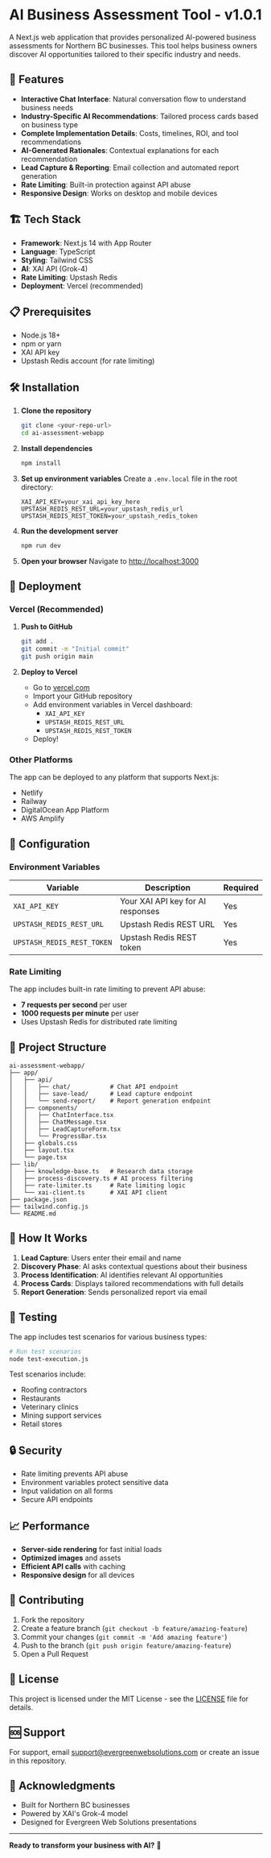 # AI Business Assessment Tool - v1.0.1

A Next.js web application that provides personalized AI-powered business assessments for Northern BC businesses. This tool helps business owners discover AI opportunities tailored to their specific industry and needs.

## 🚀 Features

- **Interactive Chat Interface**: Natural conversation flow to understand business needs
- **Industry-Specific AI Recommendations**: Tailored process cards based on business type
- **Complete Implementation Details**: Costs, timelines, ROI, and tool recommendations
- **AI-Generated Rationales**: Contextual explanations for each recommendation
- **Lead Capture & Reporting**: Email collection and automated report generation
- **Rate Limiting**: Built-in protection against API abuse
- **Responsive Design**: Works on desktop and mobile devices

## 🏗️ Tech Stack

- **Framework**: Next.js 14 with App Router
- **Language**: TypeScript
- **Styling**: Tailwind CSS
- **AI**: XAI API (Grok-4)
- **Rate Limiting**: Upstash Redis
- **Deployment**: Vercel (recommended)

## 📋 Prerequisites

- Node.js 18+ 
- npm or yarn
- XAI API key
- Upstash Redis account (for rate limiting)

## 🛠️ Installation

1. **Clone the repository**
   ```bash
   git clone <your-repo-url>
   cd ai-assessment-webapp
   ```

2. **Install dependencies**
   ```bash
   npm install
   ```

3. **Set up environment variables**
   Create a `.env.local` file in the root directory:
   ```env
   XAI_API_KEY=your_xai_api_key_here
   UPSTASH_REDIS_REST_URL=your_upstash_redis_url
   UPSTASH_REDIS_REST_TOKEN=your_upstash_redis_token
   ```

4. **Run the development server**
   ```bash
   npm run dev
   ```

5. **Open your browser**
   Navigate to [http://localhost:3000](http://localhost:3000)

## 🚀 Deployment

### Vercel (Recommended)

1. **Push to GitHub**
   ```bash
   git add .
   git commit -m "Initial commit"
   git push origin main
   ```

2. **Deploy to Vercel**
   - Go to [vercel.com](https://vercel.com)
   - Import your GitHub repository
   - Add environment variables in Vercel dashboard:
     - `XAI_API_KEY`
     - `UPSTASH_REDIS_REST_URL`
     - `UPSTASH_REDIS_REST_TOKEN`
   - Deploy!

### Other Platforms

The app can be deployed to any platform that supports Next.js:
- Netlify
- Railway
- DigitalOcean App Platform
- AWS Amplify

## 🔧 Configuration

### Environment Variables

| Variable | Description | Required |
|----------|-------------|----------|
| `XAI_API_KEY` | Your XAI API key for AI responses | Yes |
| `UPSTASH_REDIS_REST_URL` | Upstash Redis REST URL | Yes |
| `UPSTASH_REDIS_REST_TOKEN` | Upstash Redis REST token | Yes |

### Rate Limiting

The app includes built-in rate limiting to prevent API abuse:
- **7 requests per second** per user
- **1000 requests per minute** per user
- Uses Upstash Redis for distributed rate limiting

## 📁 Project Structure

```
ai-assessment-webapp/
├── app/
│   ├── api/
│   │   ├── chat/           # Chat API endpoint
│   │   ├── save-lead/      # Lead capture endpoint
│   │   └── send-report/    # Report generation endpoint
│   ├── components/
│   │   ├── ChatInterface.tsx
│   │   ├── ChatMessage.tsx
│   │   ├── LeadCaptureForm.tsx
│   │   └── ProgressBar.tsx
│   ├── globals.css
│   ├── layout.tsx
│   └── page.tsx
├── lib/
│   ├── knowledge-base.ts   # Research data storage
│   ├── process-discovery.ts # AI process filtering
│   ├── rate-limiter.ts     # Rate limiting logic
│   └── xai-client.ts       # XAI API client
├── package.json
├── tailwind.config.js
└── README.md
```

## 🎯 How It Works

1. **Lead Capture**: Users enter their email and name
2. **Discovery Phase**: AI asks contextual questions about their business
3. **Process Identification**: AI identifies relevant AI opportunities
4. **Process Cards**: Displays tailored recommendations with full details
5. **Report Generation**: Sends personalized report via email

## 🧪 Testing

The app includes test scenarios for various business types:

```bash
# Run test scenarios
node test-execution.js
```

Test scenarios include:
- Roofing contractors
- Restaurants
- Veterinary clinics
- Mining support services
- Retail stores

## 🔒 Security

- Rate limiting prevents API abuse
- Environment variables protect sensitive data
- Input validation on all forms
- Secure API endpoints

## 📈 Performance

- **Server-side rendering** for fast initial loads
- **Optimized images** and assets
- **Efficient API calls** with caching
- **Responsive design** for all devices

## 🤝 Contributing

1. Fork the repository
2. Create a feature branch (`git checkout -b feature/amazing-feature`)
3. Commit your changes (`git commit -m 'Add amazing feature'`)
4. Push to the branch (`git push origin feature/amazing-feature`)
5. Open a Pull Request

## 📝 License

This project is licensed under the MIT License - see the [LICENSE](LICENSE) file for details.

## 🆘 Support

For support, email support@evergreenwebsolutions.com or create an issue in this repository.

## 🎉 Acknowledgments

- Built for Northern BC businesses
- Powered by XAI's Grok-4 model
- Designed for Evergreen Web Solutions presentations

---

**Ready to transform your business with AI?** 🚀